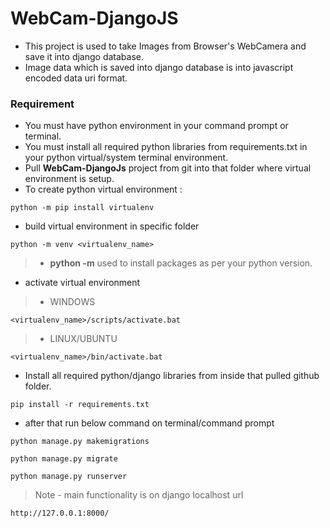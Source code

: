 # WebCam-DjangoJS 
- This project is used to take Images from Browser's WebCamera and save it into django database.
- Image data which is saved into django database is into javascript encoded data uri format.
### Requirement
- You must have python environment in your command prompt or terminal.
- You must install all required python libraries from requirements.txt in your python virtual/system terminal environment.
- Pull **WebCam-DjangoJs** project from git into that folder where virtual environment is setup.
- To create python virtual environment :
```
python -m pip install virtualenv
```
- build virtual environment in specific folder
```
python -m venv <virtualenv_name>
```
> - **python -m** used to install packages as per your python version.

- activate virtual environment 
> - WINDOWS
```
<virtualenv_name>/scripts/activate.bat
```
> - LINUX/UBUNTU
```
<virtualenv_name>/bin/activate.bat
```
- Install all required python/django libraries from inside that pulled github folder.
```
pip install -r requirements.txt
```
- after that run below command on terminal/command prompt 
```
python manage.py makemigrations
```
```
python manage.py migrate
```
```
python manage.py runserver
```

> Note - main functionality is on django localhost url
```
http://127.0.0.1:8000/
```

